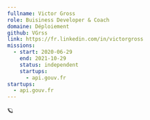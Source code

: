 ```yaml
---
fullname: Victor Gross
role: Buisiness Developer & Coach
domaine: Déploiement
github: VGrss
link: https://fr.linkedin.com/in/victorgross
missions:
  - start: 2020-06-29
    end: 2021-10-29
    status: independent
    startups:
      - api.gouv.fr
startups:
  - api.gouv.fr
---
```

🪐